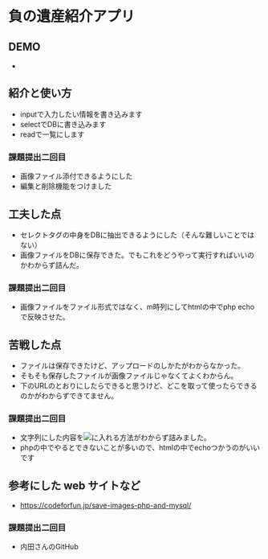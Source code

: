 # 負の遺産紹介アプリ

## DEMO

  - 

## 紹介と使い方

  - inputで入力したい情報を書き込みます
  - selectでDBに書き込みます
  - readで一覧にします

### 課題提出二回目

  - 画像ファイル添付できるようにした
  - 編集と削除機能をつけました


## 工夫した点

  - セレクトタグの中身をDBに抽出できるようにした（そんな難しいことではない）
  - 画像ファイルをDBに保存できた。でもこれをどうやって実行すればいいのかわからず詰んだ。

### 課題提出二回目
  - 画像ファイルをファイル形式ではなく、m時列にしてhtmlの中でphp echoで反映させた。

## 苦戦した点

  - ファイルは保存できたけど、アップロードのしかたがわからなかった。
  - そもそも保存したファイルが画像ファイルじゃなくてよくわからん。
  - 下のURLのとおりにしたらできると思うけど、どこを取って使ったらできるのかがわからずできてません。

### 課題提出二回目
  - 文字列にした内容を<img src ="この中">に入れる方法がわからず詰みました。
  - phpの中でやるとできないことが多いので、htmlの中でechoつかうのがいいです


## 参考にした web サイトなど

  - https://codeforfun.jp/save-images-php-and-mysql/

### 課題提出二回目
  - 内田さんのGitHub

